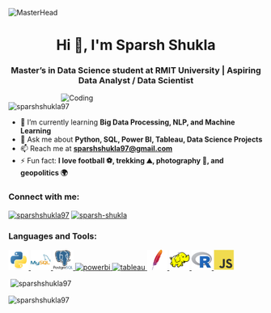 ![MasterHead](https://www.worldbook.com/images/WBBlog_KidsCoding.jpg)
<h1 align="center">Hi 👋, I'm Sparsh Shukla</h1>
<h3 align="center">Master’s in Data Science student at RMIT University | Aspiring Data Analyst / Data Scientist</h3>
<img align="right" alt="Coding" width="400" src="https://camo.githubusercontent.com/c1dcb74cc1c1835b1d716f5051499a2814c683c806b15f04b0eba492863703e9/68747470733a2f2f63646e2e6472696262626c652e636f6d2f75736572732f3733303730332f73637265656e73686f74732f363538313234332f6176656e746f2e676966">

<p align="left"> <img src="https://komarev.com/ghpvc/?username=sparshshukla97&label=Profile%20views&color=0e75b6&style=flat" alt="sparshshukla97" /> </p>

- 🌱 I’m currently learning **Big Data Processing, NLP, and Machine Learning**  
- 💬 Ask me about **Python, SQL, Power BI, Tableau, Data Science Projects**  
- 📫 Reach me at **sparshshukla97@gmail.com**  
- ⚡ Fun fact: **I love football ⚽, trekking ⛰️, photography 📸, and geopolitics 🌍**  

<h3 align="left">Connect with me:</h3>
<p align="left">
<a href="https://instagram.com/sparshshukla97" target="blank"><img align="center" src="https://raw.githubusercontent.com/rahuldkjain/github-profile-readme-generator/master/src/images/icons/Social/instagram.svg" alt="sparshshukla97" height="30" width="40" /></a>
<a href="https://www.linkedin.com/in/sparsh-shukla3" target="blank"><img align="center" src="https://raw.githubusercontent.com/rahuldkjain/github-profile-readme-generator/master/src/images/icons/Social/linked-in-alt.svg" alt="sparsh-shukla" height="30" width="40" /></a>
</p>

<h3 align="left">Languages and Tools:</h3>
<p align="left"> 
<a href="https://www.python.org" target="_blank" rel="noreferrer"> <img src="https://raw.githubusercontent.com/devicons/devicon/master/icons/python/python-original.svg" alt="python" width="40" height="40"/> </a>
<a href="https://www.mysql.com/" target="_blank" rel="noreferrer"> <img src="https://raw.githubusercontent.com/devicons/devicon/master/icons/mysql/mysql-original-wordmark.svg" alt="mysql" width="40" height="40"/> </a>
<a href="https://www.postgresql.org/" target="_blank" rel="noreferrer"> <img src="https://raw.githubusercontent.com/devicons/devicon/master/icons/postgresql/postgresql-original-wordmark.svg" alt="postgresql" width="40" height="40"/> </a>
<a href="https://powerbi.microsoft.com/" target="_blank" rel="noreferrer"> <img src="https://cdn.worldvectorlogo.com/logos/power-bi.svg" alt="powerbi" width="40" height="40"/> </a>
<a href="https://www.tableau.com/" target="_blank" rel="noreferrer"> <img src="https://cdn.worldvectorlogo.com/logos/tableau-software.svg" alt="tableau" width="40" height="40"/> </a>
<a href="https://spark.apache.org/" target="_blank" rel="noreferrer"> <img src="https://raw.githubusercontent.com/devicons/devicon/master/icons/apache/apache-original.svg" alt="spark" width="40" height="40"/> </a>
<a href="https://hadoop.apache.org/" target="_blank" rel="noreferrer"> <img src="https://raw.githubusercontent.com/devicons/devicon/master/icons/hadoop/hadoop-original.svg" alt="hadoop" width="40" height="40"/> </a>
<a href="https://www.r-project.org/" target="_blank" rel="noreferrer"> <img src="https://raw.githubusercontent.com/devicons/devicon/master/icons/r/r-original.svg" alt="r" width="40" height="40"/> </a>
<a href="https://developer.mozilla.org/en-US/docs/Web/JavaScript" target="_blank" rel="noreferrer"> <img src="https://raw.githubusercontent.com/devicons/devicon/master/icons/javascript/javascript-original.svg" alt="javascript" width="40" height="40"/> </a>
</p>

<p>&nbsp;<img align="center" src="https://github-readme-stats.vercel.app/api?username=sparshshukla97&show_icons=true&locale=en" alt="sparshshukla97" /></p>
<p><img align="center" src="https://github-readme-streak-stats.herokuapp.com/?user=sparshshukla97&" alt="sparshshukla97" /></p>
